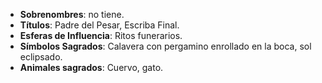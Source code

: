 - **Sobrenombres**: no tiene.
- **Títulos**: Padre del Pesar, Escriba Final.
- **Esferas de Influencia**: Ritos funerarios.
- **Símbolos Sagrados**: Calavera con pergamino enrollado en la boca, sol eclipsado.
- **Animales sagrados**: Cuervo, gato.
